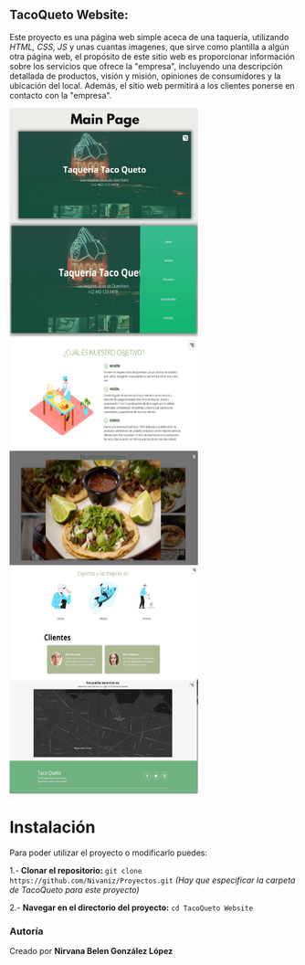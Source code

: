 ## TacoQueto Website: 

Este proyecto es una página web simple aceca de una taquería, utilizando *HTML, CSS, JS* y unas cuantas imagenes, que sirve como plantilla a algún otra página web, el propósito de este sitio web es proporcionar información sobre los servicios que ofrece la "empresa", incluyendo una descripción detallada de productos, visión y misión, opiniones de consumidores y la ubicación del local. Además, el sitio web permitirá a los clientes ponerse en contacto con la "empresa". 

<div style="display:inline-block; margin:0 auto;">
  <img src="https://github.com/Nivaniz/Proyectos/blob/main/TacoQueto%20Website/mainpage.png" alt="Inicio" width="330" height="200" style="float:left;">
  <img src="https://github.com/Nivaniz/Proyectos/blob/main/TacoQueto%20Website/menu.png" alt="Menu" width="330" height="200" style="float:left;">
  <img src="https://github.com/Nivaniz/Proyectos/blob/main/TacoQueto%20Website/aboutus.png" alt="About Us" width="330" height="200" style="float:left;">
  <img src="https://github.com/Nivaniz/Proyectos/blob/main/TacoQueto%20Website/comida.png" alt="Comida" width="330" height="200" style="float:left;">
  <img src="https://github.com/Nivaniz/Proyectos/blob/main/TacoQueto%20Website/resena.png" alt="Reseña" width="330" height="200" style="float:left;">
  <img src="https://github.com/Nivaniz/Proyectos/blob/main/TacoQueto%20Website/end.png" alt="End" width="330" height="200" style="float:left;">
</div>

# Instalación

Para poder utilizar el proyecto o modificarlo puedes:

1.- **Clonar el repositorio:**
`git clone https://github.com/Nivaniz/Proyectos.git`
*(Hay que especificar la carpeta de TacoQueto para este proyecto)*

2.- **Navegar en el directorio del proyecto:**
`cd TacoQueto Website`

### Autoría

Creado por **Nirvana Belen González López** 
